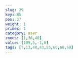 ```yaml
---
slug: 29
key: 85
pos: 37
weight: 1
primes: 1
category: user
zones: [1,30,40]
value: [109,5,-1,0]
tags: [7,13,40,43,55,60,68,69]
---
```

